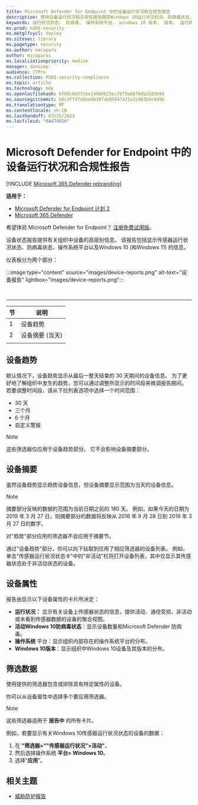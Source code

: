 ```yaml
---
title: Microsoft Defender for Endpoint 中的设备运行状况和合规性报告
description: 使用设备运行状况和合规性报告跟踪Windows 10运行状况检测、防病毒状态、操作系统平台和版本
keywords: 运行状况状态， 防病毒， 操作系统平台， windows 10 版本， 版本， 运行状况， 合规性， 状态
ms.prod: m365-security
ms.mktglfcycl: deploy
ms.sitesec: library
ms.pagetype: security
ms.author: macapara
author: mjcaparas
ms.localizationpriority: medium
manager: dansimp
audience: ITPro
ms.collection: M365-security-compliance
ms.topic: article
ms.technology: mde
ms.openlocfilehash: bf89c0e57cbe14980b15ecf6f5a88f6db2b83e84
ms.sourcegitcommit: b0c3ffd7ddee9b30fab85047a71a31483b5c649b
ms.translationtype: MT
ms.contentlocale: zh-CN
ms.lasthandoff: 03/25/2022
ms.locfileid: "64474016"
---
```

# <a name="device-health-and-compliance-report-in-microsoft-defender-for-endpoint"></a>Microsoft Defender for Endpoint 中的设备运行状况和合规性报告

[!INCLUDE [Microsoft 365 Defender rebranding](../../includes/microsoft-defender.md)]


**适用于：**
- [Microsoft Defender for Endpoint 计划 2](https://go.microsoft.com/fwlink/p/?linkid=2154037)
- [Microsoft 365 Defender](https://go.microsoft.com/fwlink/?linkid=2118804)

希望体验 Microsoft Defender for Endpoint？ [注册免费试用版](https://signup.microsoft.com/create-account/signup?products=7f379fee-c4f9-4278-b0a1-e4c8c2fcdf7e&ru=https://aka.ms/MDEp2OpenTrial?ocid=docs-wdatp-exposedapis-abovefoldlink)。

设备状态报告提供有关组织中设备的高级别信息。 该报告包括显示传感器运行状况状态、防病毒状态、操作系统平台以及Windows 10 (和Windows 11) 的信息。

仪表板分为两个部分：

:::image type="content" source="images/device-reports.png" alt-text="设备报告" lightbox="images/device-reports.png":::


<br>

****

|节|说明|
|---|---|
|1|设备趋势|
|2|设备摘要 (当天) |
|||

## <a name="device-trends"></a>设备趋势

默认情况下，设备趋势显示从最后一整天结束的 30 天期间的设备信息。 为了更好地了解组织中发生的趋势，您可以通过调整所显示的时间段来微调报告期间。 若要调整时间段，请从下拉列表选项中选择一个时间范围：

- 30 天
- 三个月
- 6 个月
- 自定义警报

> [!NOTE]
> 这些筛选器仅应用于设备趋势部分。 它不会影响设备摘要部分。

## <a name="device-summary"></a>设备摘要

虽然设备趋势显示趋势设备信息，但设备摘要显示范围为当天的设备信息。

> [!NOTE]
> 摘要部分反映的数据的范围为当前日期之前的 180 天。 例如，如果今天的日期为 2019 年 3 月 27 日，则摘要部分的数据将反映从 2018 年 9 月 28 日到 2019 年 3 月 27 日的数字。
>
> 对"趋势"部分应用的筛选器不会应用于摘要节。

通过"设备趋势"部分，你可以向下钻取到应用了相应筛选器的设备列表。 例如，单击"传感器运行状况状态卡"中的"非活动"栏将打开设备列表，其中仅显示其传感器状态处于非活动状态的设备。

## <a name="device-attributes"></a>设备属性

报告由显示以下设备属性的卡片所决定：

- **运行状况：** 显示有关设备上传感器状态的信息，提供活动、通信受损、非活动或未看到传感器数据的设备的聚合视图。
- **活动Windows 10防病毒状态**：显示设备数量和Microsoft Defender 防病毒。
- **操作系统** 平台：显示组织内部存在的操作系统平台的分布。
- **Windows 10版本**：显示组织中Windows 10设备及其版本的分布。

## <a name="filter-data"></a>筛选数据

使用提供的筛选器包含或排除具有特定属性的设备。

你可以从设备属性中选择多个要应用筛选器。

> [!NOTE]
> 这些筛选器适用于 **报告中** 的所有卡片。

例如，若要显示有关Windows 10传感器运行状况状态的设备的数据：

1. 在 **"筛选器>""传感器运行状况">活动"**。
2. 然后选择操作系统 **平台> Windows 10**。
3. 选择“**应用**”。

## <a name="related-topic"></a>相关主题

- [威胁防护报告](threat-protection-reports.md)
